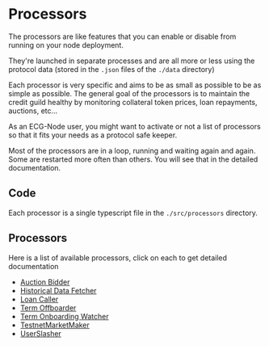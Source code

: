 # Processors

The processors are like features that you can enable or disable from running on your node deployment.

They're launched in separate processes and are all more or less using the protocol data (stored in the `.json` files of the `./data` directory)

Each processor is very specific and aims to be as small as possible to be as simple as possible. The general goal of the processors is to maintain the credit guild healthy by monitoring collateral token prices, loan repayments, auctions, etc...

As an ECG-Node user, you might want to activate or not a list of processors so that it fits your needs as a protocol safe keeper.

Most of the processors are in a loop, running and waiting again and again. Some are restarted more often than others. You will see that in the detailed documentation.

## Code

Each processor is a single typescript file in the `./src/processors` directory.

## Processors

Here is a list of available processors, click on each to get detailed documentation

- [Auction Bidder](./auction-bidder.md)
- [Historical Data Fetcher](./historical-data-fetcher.md)
- [Loan Caller](./loan-caller.md)
- [Term Offboarder](./term-offboarder.md)
- [Term Onboarding Watcher](./term-onboarding-watcher.md)
- [TestnetMarketMaker](./testnet-market-maker.md)
- [UserSlasher](./user-slasher.md)